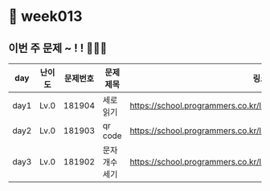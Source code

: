 # 📌 week013
## 이번 주 문제 ~ ! ! 💪💪💪
| day  | 난이도  | 문제번호   | 문제제목      | 링크                        |
|------|------|--------|-----------|---------------------------|
| day1 | Lv.0 | 181904 | 세로 읽기     | https://school.programmers.co.kr/learn/courses/30/lessons/181904 |
| day2 | Lv.0 | 181903 | qr code   | https://school.programmers.co.kr/learn/courses/30/lessons/181903 |
| day3 | Lv.0 | 181902 | 문자 개수 세기  | https://school.programmers.co.kr/learn/courses/30/lessons/181902 |


